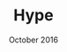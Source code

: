 ---
title: Hype
date: October 2016
description: >-
  Product of my first hackathon. Hype, an Android app to 'hype' a location or event, which can be viewed on an interactive map.
tags:
---